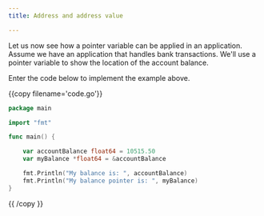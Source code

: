 ```yaml
---
title: Address and address value

---
```

<!--

Address and address value

-->

Let us now see how a pointer variable can be applied in an application. Assume we have an application that handles bank transactions. We'll use a pointer variable to show the location of the account balance.

Enter the code below to implement the example above.

{{copy filename='code.go'}}
```go
package main

import "fmt"

func main() {

	var accountBalance float64 = 10515.50
	var myBalance *float64 = &accountBalance

	fmt.Println("My balance is: ", accountBalance)
	fmt.Println("My balance pointer is: ", myBalance)
}
```
{{ /copy }}